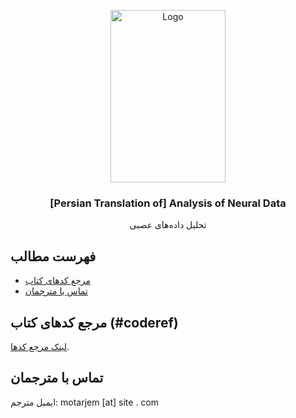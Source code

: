 <p align="center">
  <a href="https://example.com/">
    <img src="https://media.springernature.com/w184/springer-static/cover/book/978-1-4614-9602-1.jpg" alt="Logo" width=184 height=276>
  </a>

  <h3 align="center">[Persian Translation of] Analysis of Neural Data</h3>

  <p align="center">
    تحلیل داده‌های عصبی
  </p>
</p>

## فهرست مطالب

- [مرجع کدهای کتاب](#coderef)
- [تماس با مترجمان](#translators)



## مرجع کدهای کتاب (#coderef)
[لینک مرجع کدها](https://www.stat.cmu.edu/~kass/KEB).

## تماس با مترجمان
ایمیل مترجم: motarjem [at] site . com
